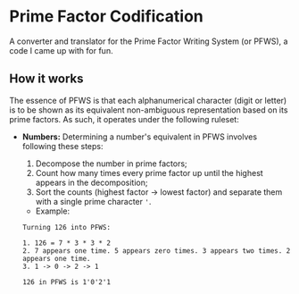 # Prime Factor Codification

A converter and translator for the Prime Factor Writing System (or PFWS), a code I came up with for fun.

## How it works

The essence of PFWS is that each alphanumerical character (digit or letter) is to be shown as its equivalent non-ambiguous representation based on its prime factors. As such, it operates under the following ruleset:

- **Numbers:** Determining a number's equivalent in PFWS involves following these steps:
    1. Decompose the number in prime factors;
    1. Count how many times every prime factor up until the highest appears in the decomposition;
    1. Sort the counts (highest factor -> lowest factor) and separate them with a single prime character `'`.

    - Example:
    ```
    Turning 126 into PFWS:

    1. 126 = 7 * 3 * 3 * 2
    2. 7 appears one time. 5 appears zero times. 3 appears two times. 2 appears one time.
    3. 1 -> 0 -> 2 -> 1

    126 in PFWS is 1'0'2'1
    ```